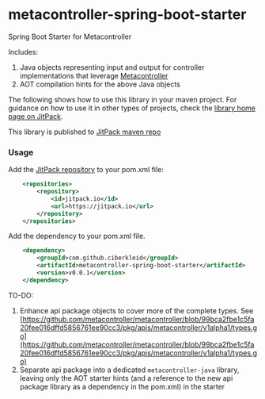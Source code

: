 # metacontroller-spring-boot-starter

Spring Boot Starter for Metacontroller

Includes:
1. Java objects representing input and output for controller implementations that leverage [Metacontroller](https://metacontroller.github.io/metacontroller)
2. AOT compilation hints for the above Java objects

The following shows how to use this library in your maven project.
For guidance on how to use it in other types of projects, check the [library home page on JitPack](https://jitpack.io/#ciberkleid/metacontroller-spring-boot-starter).

This library is published to [JitPack maven repo]()

### Usage 

Add the [JitPack repository](https://jitpack.io/#ciberkleid/metacontroller-spring-boot-starter) to your pom.xml file:
```xml
	<repositories>
		<repository>
		    <id>jitpack.io</id>
		    <url>https://jitpack.io</url>
		</repository>
	</repositories>
```

Add the dependency to your pom.xml file.
```xml
	<dependency>
	    <groupId>com.github.ciberkleid</groupId>
	    <artifactId>metacontroller-spring-boot-starter</artifactId>
	    <version>v0.0.1</version>
	</dependency>
```

TO-DO:
1. Enhance api package objects to cover more of the complete types. 
See [https://github.com/metacontroller/metacontroller/blob/99bca2fbe1c5fa20fee016dffd5856761ee90cc3/pkg/apis/metacontroller/v1alpha1/types.go](https://github.com/metacontroller/metacontroller/blob/99bca2fbe1c5fa20fee016dffd5856761ee90cc3/pkg/apis/metacontroller/v1alpha1/types.go)
2. Separate api package into a dedicated `metacontroller-java` library,
leaving only the AOT starter hints (and a reference to the new api package library
as a dependency in the pom.xml) in the starter
